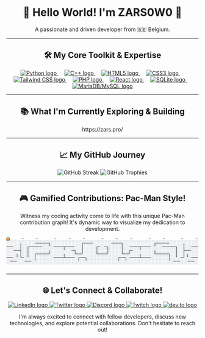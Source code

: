 <h1 align="center">👋 Hello World! I'm ZARS0W0 🚀</h1>

<p align="center">
  A passionate and driven developer from 🇧🇪 Belgium.</p>

---

<h2 align="center">🛠️ My Core Toolkit & Expertise</h2>

<div align="center">
  <a href="https://www.python.org/" target="_blank" rel="noopener noreferrer" title="Python">
    <img src="https://skillicons.dev/icons?i=py" height="60" alt="Python logo" />
  </a>
  <img width="12" />
  <a href="https://isocpp.org/" target="_blank" rel="noopener noreferrer" title="C++">
    <img src="https://cdn.jsdelivr.net/gh/devicons/devicon/icons/cplusplus/cplusplus-original.svg" height="60" alt="C++ logo" />
  </a>
  <img width="12" />
  <a href="https://html.spec.whatwg.org/multipage/" target="_blank" rel="noopener noreferrer" title="HTML5">
    <img src="https://skillicons.dev/icons?i=html" height="60" alt="HTML5 logo" />
  </a>
  <img width="12" />
  <a href="https://www.w3.org/Style/CSS/" target="_blank" rel="noopener noreferrer" title="CSS3">
    <img src="https://skillicons.dev/icons?i=css" height="60" alt="CSS3 logo" />
  </a>
  <img width="12" />
  <a href="https://tailwindcss.com/" target="_blank" rel="noopener noreferrer" title="Tailwind CSS">
    <img src="https://skillicons.dev/icons?i=tailwind" height="60" alt="Tailwind CSS logo" />
  </a>
  <img width="12" />
  <a href="https://www.php.net/" target="_blank" rel="noopener noreferrer" title="PHP">
    <img src="https://skillicons.dev/icons?i=php" height="60" alt="PHP logo" />
  </a>
  <img width="12" />
  <a href="https://react.dev/" target="_blank" rel="noopener noreferrer" title="React">
    <img src="https://skillicons.dev/icons?i=react" height="60" alt="React logo" />
  </a>
  <img width="12" />
  <a href="https://www.sqlite.org/index.html" target="_blank" rel="noopener noreferrer" title="SQLite">
    <img src="https://skillicons.dev/icons?i=sqlite" height="60" alt="SQLite logo" />
  </a>
  <img width="12" />
  <a href="https://mariadb.org/" target="_blank" rel="noopener noreferrer" title="MariaDB/MySQL">
    <img src="https://skillicons.dev/icons?i=mysql" height="60" alt="MariaDB/MySQL logo" />
  </a>
</div>

---

<h2 align="center">📚 What I'm Currently Exploring & Building</h2>

<p align="center">
  https://zars.pro/
</p>

---

<h2 align="center">📈 My GitHub Journey</h2>

<div align="center">
  <img src="https://streak-stats.demolab.com?user=ZARS0W0&locale=en&mode=daily&theme=dracula&hide_border=false&border_radius=5&order=3" height="150" alt="GitHub Streak"  />
  <img src="https://github-profile-trophy.vercel.app?username=ZARS0W0&theme=dracula&column=-1&row=1&margin-w=8&margin-h=8&no-bg=false&no-frame=false&order=4" height="150" alt="GitHub Trophies"  />
</div>

---

<h2 align="center">🎮 Gamified Contributions: Pac-Man Style!</h2>

<p align="center">
  Witness my coding activity come to life with this unique Pac-Man contribution graph! It's dynamic way to visualize my dedication to development.
</p>

<picture>
  <source media="(prefers-color-scheme: dark)" srcset="https://raw.githubusercontent.com/ZARS0W0/ZARS0W0/output/pacman-contribution-graph-dark.svg">
  <source media="(prefers-color-scheme: light)" srcset="https://raw.githubusercontent.com/ZARS0W0/ZARS0W0/output/pacman-contribution-graph.svg">
  <img alt="Pac-Man contribution graph" src="https://raw.githubusercontent.com/ZARS0W0/ZARS0W0/output/pacman-contribution-graph.svg">
</picture>

---

<h2 align="center">🌐 Let's Connect & Collaborate!</h2>

<div align="center">
  <a href="https://www.linkedin.com/in/your-linkedin-profile" target="_blank" rel="noopener noreferrer" title="Connect on LinkedIn (Update this link!)">
    <img src="https://img.shields.io/static/v1?message=LinkedIn&logo=linkedin&label=&color=0077B5&logoColor=white&labelColor=&style=for-the-badge" height="25" alt="LinkedIn logo" />
  </a>
  <a href="https://twitter.com/your-twitter-handle" target="_blank" rel="noopener noreferrer" title="Follow on Twitter (Update this link!)">
    <img src="https://img.shields.io/static/v1?message=Twitter&logo=twitter&label=&color=1DA1F2&logoColor=white&labelColor=&style=for-the-badge" height="25" alt="Twitter logo" />
  </a>
  <a href="https://discordapp.com/users/your-discord-id" target="_blank" rel="noopener noreferrer" title="Chat on Discord (Update this link!)">
    <img src="https://img.shields.io/static/v1?message=Discord&logo=discord&label=&color=7289DA&logoColor=white&labelColor=&style=for-the-badge" height="25" alt="Discord logo" />
  </a>
  <a href="https://www.twitch.tv/your-twitch-channel" target="_blank" rel="noopener noreferrer" title="Watch me on Twitch (Update this link!)">
    <img src="https://img.shields.io/static/v1?message=Twitch&logo=twitch&label=&color=9146FF&logoColor=white&labelColor=&style=for-the-badge" height="25" alt="Twitch logo" />
  </a>
  <a href="https://dev.to/your-devto-username" target="_blank" rel="noopener noreferrer" title="Read my articles on dev.to (Update this link!)">
    <img src="https://img.shields.io/static/v1?message=dev.to&logo=dev.to&label=&color=0A0A0A&logoColor=white&labelColor=&style=for-the-badge" height="25" alt="dev.to logo" />
  </a>
</div>

<p align="center">
  I'm always excited to connect with fellow developers, discuss new technologies, and explore potential collaborations. Don't hesitate to reach out!
</p>



